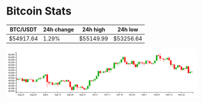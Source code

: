 # Bitcoin Stats

BTC/USDT|24h change|24h high|24h low|
|---|---|---|---|
|$54917.64|1.29%|$55149.99|$53256.64|

<img src="./chart.svg">
